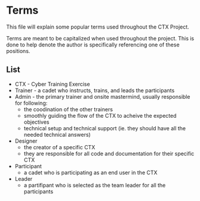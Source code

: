 # Terms

This file will explain some popular terms used throughout the CTX Project.

Terms are meant to be capitalized when used throughout the project. This is done to help denote the author is specifically referencing one of these positions.

## List

- CTX - Cyber Training Exercise
- Trainer - a cadet who instructs, trains, and leads the participants
- Admin - the primary trainer and onsite mastermind, usually responsible for following:
    - the coodination of the other trainers
    - smoothly guiding the flow of the CTX to acheive the expected objectives
    - technical setup and technical support (ie. they should have all the needed technical answers)
- Designer
    - the creator of a specific CTX
    - they are responsible for all code and documentation for their specific CTX
- Participant
    - a cadet who is participating as an end user in the CTX
- Leader
    - a partifipant who is selected as the team leader for all the participants
